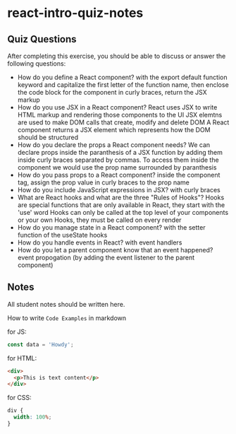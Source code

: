 # react-intro-quiz-notes

## Quiz Questions

After completing this exercise, you should be able to discuss or answer the following questions:

- How do you define a React component?
with the export default function keyword and capitalize the first letter of the function name, then enclose the  code block for the component in curly braces, return the JSX markup
- How do you use JSX in a React component?
React uses JSX to write HTML markup and rendering those components to the UI
JSX elemtns are used to make DOM calls that create, modify and delete DOM
A React component returns a JSX element which represents how the DOM should be structured
- How do you declare the props a React component needs?
We can declare props inside the paranthesis of a JSX function by adding them inside curly braces separated by commas. To access them inside the component we would use the prop name surrounded by paranthesis
- How do you pass props to a React component?
inside the component tag, assign the prop value in curly braces to the prop name
- How do you include JavaScript expressions in JSX?
with curly braces
- What are React hooks and what are the three "Rules of Hooks"?
Hooks are special functions that are only available in React, they start with the 'use' word
Hooks can only be called at the top level of your components or your own Hooks,
they must be called on every render
- How do you manage state in a React component?
with the setter function of the useState hooks
- How do you handle events in React?
with event handlers
- How do you let a parent component know that an event happened?
event propogation (by adding the event listener to the parent component)
## Notes

All student notes should be written here.

How to write `Code Examples` in markdown

for JS:

```javascript
const data = 'Howdy';
```

for HTML:

```html
<div>
  <p>This is text content</p>
</div>
```

for CSS:

```css
div {
  width: 100%;
}
```

